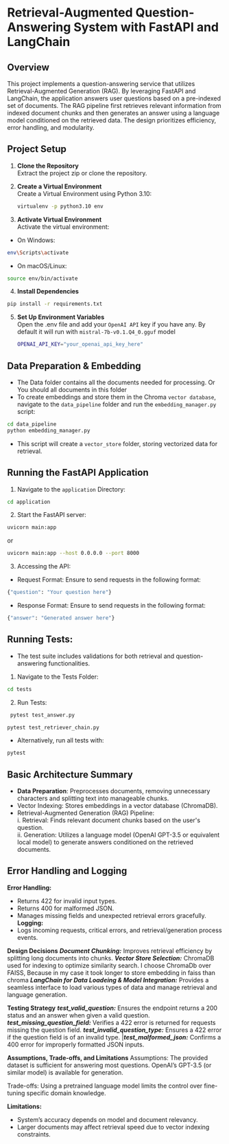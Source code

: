 # Retrieval-Augmented Question-Answering System with FastAPI and LangChain

## **Overview**
This project implements a question-answering service that utilizes Retrieval-Augmented Generation (RAG). By leveraging FastAPI and LangChain, the application answers user questions based on a pre-indexed set of documents. The RAG pipeline first retrieves relevant information from indexed document chunks and then generates an answer using a language model conditioned on the retrieved data. The design prioritizes efficiency, error handling, and modularity.

## Project Setup

1. **Clone the Repository**  
   Extract the project zip or clone the repository.

2. **Create a Virtual Environment**  
   Create a Virtual Environment using Python 3.10:  
   ```bash
   virtualenv -p python3.10 env
   ```

3. **Activate Virtual Environment**  
   Activate the virtual environment:
* On Windows:
```bash
env\Scripts\activate
```
* On macOS/Linux:
```bash
source env/bin/activate
```

4. **Install Dependencies**
```bash
pip install -r requirements.txt
```
5. **Set Up Environment Variables**  
   Open the .env file and add your `OpenAI API` key if you have any. By default it will run with `mistral-7b-v0.1.Q4_0.gguf` model
   ```bash
   OPENAI_API_KEY="your_openai_api_key_here"
   ```

## **Data Preparation & Embedding**
- The Data folder contains all the documents needed for processing. Or You should all documents in this folder
- To create embeddings and store them in the Chroma `vector database`, navigate to the `data_pipeline` folder and run the `embedding_manager.py` script:
```bash
cd data_pipeline
python embedding_manager.py
```
- This script will create a `vector_store` folder, storing vectorized data for retrieval.

## Running the FastAPI Application
1. Navigate to the `application` Directory:
  ```bash
  cd application
  ```
2. Start the FastAPI server:
```bash
uvicorn main:app
```
or
```bash
uvicorn main:app --host 0.0.0.0 --port 8000
```
3. Accessing the API:
* Request Format: Ensure to send requests in the following format:
```bash
{"question": "Your question here"}
```
* Response Format: Ensure to send requests in the following format:
```bash
{"answer": "Generated answer here"}
```

## Running Tests:
- The test suite includes validations for both retrieval and question-answering functionalities.
1. Navigate to the Tests Folder:
```bash
cd tests
```
2. Run Tests:
```bash
 pytest test_answer.py
```
```bash 
pytest test_retriever_chain.py
```
- Alternatively, run all tests with:
```bash
pytest
```

## Basic Architecture Summary

* **Data Preparation**: Preprocesses documents, removing unnecessary characters and splitting text into manageable chunks.
* Vector Indexing: Stores embeddings in a vector database (ChromaDB).
* Retrieval-Augmented Generation (RAG) Pipeline:\
  i. Retrieval: Finds relevant document chunks based on the user's question.\
  ii. Generation: Utilizes a language model (OpenAI GPT-3.5 or equivalent local model) to generate answers conditioned on the retrieved documents.

## Error Handling and Logging
**Error Handling:**
* Returns 422 for invalid input types.
* Returns 400 for malformed JSON.
* Manages missing fields and unexpected retrieval errors gracefully.
**Logging:**
* Logs incoming requests, critical errors, and retrieval/generation process events.
  
**Design Decisions**
***Document Chunking:*** Improves retrieval efficiency by splitting long documents into chunks.
***Vector Store Selection:*** ChromaDB used for indexing to optimize similarity search. I choose ChromaDb over FAISS, Because in my case it took longer to store embedding in faiss than chroma
***LangChain for Data Loadeing & Model Integration:*** Provides a seamless interface to load various types of data and manage retrieval and language generation.

**Testing Strategy**
***test_valid_question:*** Ensures the endpoint returns a 200 status and an answer when given a valid question.
***test_missing_question_field:*** Verifies a 422 error is returned for requests missing the question field.
***test_invalid_question_type:*** Ensures a 422 error if the question field is of an invalid type.
|***test_malformed_json:*** Confirms a 400 error for improperly formatted JSON inputs.

**Assumptions, Trade-offs, and Limitations**
Assumptions:
The provided dataset is sufficient for answering most questions.
OpenAI’s GPT-3.5 (or similar model) is available for generation.

Trade-offs:
Using a pretrained language model limits the control over fine-tuning specific domain knowledge.

**Limitations:**
* System’s accuracy depends on model and document relevancy.
* Larger documents may affect retrieval speed due to vector indexing constraints.
